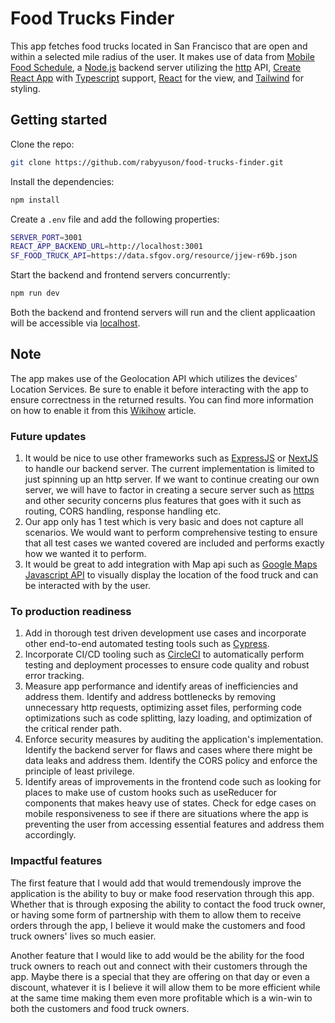 # Food Trucks Finder

This app fetches food trucks located in San Francisco that are open and within a selected mile radius of the user. It makes use of data from [Mobile Food Schedule](https://data.sfgov.org/Economy-and-Community/Mobile-Food-Schedule/jjew-r69b/about_data), a [Node.js](https://nodejs.org/) backend server utilizing the [http](https://nodejs.org/docs/latest/api/http.html) API, [Create React App](https://create-react-app.dev/) with [Typescript](https://www.typescriptlang.org/) support, [React](https://react.dev/) for the view, and [Tailwind](https://tailwindcss.com/) for styling.

## Getting started

Clone the repo:

```bash
git clone https://github.com/rabyyuson/food-trucks-finder.git
```

Install the dependencies:

```bash
npm install
```

Create a `.env` file and add the following properties:

```bash
SERVER_PORT=3001
REACT_APP_BACKEND_URL=http://localhost:3001
SF_FOOD_TRUCK_API=https://data.sfgov.org/resource/jjew-r69b.json
```

Start the backend and frontend servers concurrently:

```bash
npm run dev
```

Both the backend and frontend servers will run and the client applicaation will be accessible via [localhost](http://localhost:3000).

## Note

The app makes use of the Geolocation API which utilizes the devices' Location Services. Be sure to enable it before interacting with the app to ensure correctness in the returned results. You can find more information on how to enable it from this [Wikihow](https://www.wikihow.com/Enable-Location-Services-on-Google-Chrome) article.

### Future updates

1. It would be nice to use other frameworks such as [ExpressJS](https://expressjs.com/) or [NextJS](https://nextjs.org/) to handle our backend server. The current implementation is limited to just spinning up an http server. If we want to continue creating our own server, we will have to factor in creating a secure server such as [https](https://nodejs.org/api/https.html) and other security concerns plus features that goes with it such as routing, CORS handling, response handling etc.
2. Our app only has 1 test which is very basic and does not capture all scenarios. We would want to perform comprehensive testing to ensure that all test cases we wanted covered are included and performs exactly how we wanted it to perform.
3. It would be great to add integration with Map api such as [Google Maps Javascript API](https://developers.google.com/maps/documentation/javascript) to visually display the location of the food truck and can be interacted with by the user.

### To production readiness

1. Add in thorough test driven development use cases and incorporate other end-to-end automated testing tools such as [Cypress](https://www.cypress.io/).
2. Incorporate CI/CD tooling such as [CircleCI](https://circleci.com/) to automatically perform testing and deployment processes to ensure code quality and robust error tracking.
3. Measure app performance and identify areas of inefficiencies and address them. Identify and address bottlenecks by removing unnecessary http requests, optimizing asset files, performing code optimizations such as code splitting, lazy loading, and optimization of the critical render path.
4. Enforce security measures by auditing the application's implementation. Identify the backend server for flaws and cases where there might be data leaks and address them. Identify the CORS policy and enforce the principle of least privilege.
5. Identify areas of improvements in the frontend code such as looking for places to make use of custom hooks such as useReducer for components that makes heavy use of states. Check for edge cases on mobile responsiveness to see if there are situations where the app is preventing the user from accessing essential features and address them accordingly.

### Impactful features

The first feature that I would add that would tremendously improve the application is the ability to buy or make food reservation through this app. Whether that is through exposing the ability to contact the food truck owner, or having some form of partnership with them to allow them to receive orders through the app, I believe it would make the customers and food truck owners' lives so much easier.

Another feature that I would like to add would be the ability for the food truck owners to reach out and connect with their customers through the app. Maybe there is a special that they are offering on that day or even a discount, whatever it is I believe it will allow them to be more efficient while at the same time making them even more profitable which is a win-win to both the customers and food truck owners.